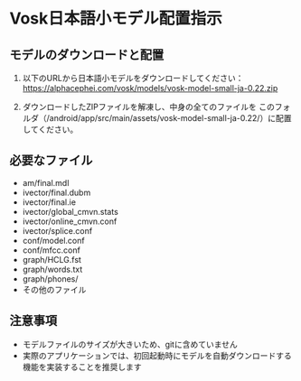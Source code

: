 # Vosk日本語小モデル配置指示

## モデルのダウンロードと配置

1. 以下のURLから日本語小モデルをダウンロードしてください：
   https://alphacephei.com/vosk/models/vosk-model-small-ja-0.22.zip

2. ダウンロードしたZIPファイルを解凍し、中身の全てのファイルを
   このフォルダ（/android/app/src/main/assets/vosk-model-small-ja-0.22/）に配置してください。

## 必要なファイル
- am/final.mdl
- ivector/final.dubm
- ivector/final.ie
- ivector/global_cmvn.stats
- ivector/online_cmvn.conf
- ivector/splice.conf
- conf/model.conf
- conf/mfcc.conf
- graph/HCLG.fst
- graph/words.txt
- graph/phones/
- その他のファイル

## 注意事項
- モデルファイルのサイズが大きいため、gitに含めていません
- 実際のアプリケーションでは、初回起動時にモデルを自動ダウンロードする
  機能を実装することを推奨します
